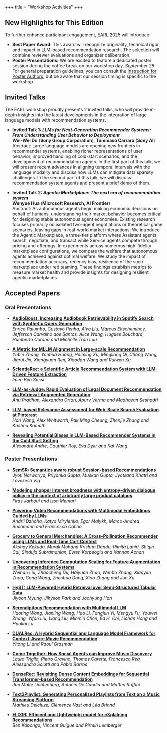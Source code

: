 +++
title = "Workshop Activities"
+++

## New Highlights for This Edition

To further enhance participant engagement, EARL 2025 will introduce:

- **Best Paper Award:** This award will recognize originality, technical rigor, and impact in LLM-based recommendation research. The selection will combine reviewer evaluations and organizer deliberation.
- **Poster Presentations:** We are excited to feature a dedicated poster session during the coffee break on our workshop day, _September 26_. For general preparation guidelines, you can consult the [Instruction for Poster Authors](https://recsys.acm.org/wp-content/uploads/2025/08/Instruction-for-Poster-Authors.pdf), but be aware that our session timing is specific to the workshop.

## Invited Talks

The EARL workshop proudly presents 2 invited talks, who will provide in-depth insights into the latest developments in the integration of large language models with recommendation systems. 
- **Invited Talk 1: _LLMs for Next-Generation Recommender Systems: From Understanding User Behavior to Deployment_**  
   **Wei-Wei Du** (**Sony Group Corporation**), **Tommaso Carraro** (**Sony AI**)  
   Abstract: Large language models are opening new frontiers in recommender systems, enabling richer representations of user behavior, improved handling of cold-start scenarios, and the development of recommendation agents. In the first part of this talk, we will present recent advances in aligning temporal intervals with the language modality and discuss how LLMs can mitigate data sparsity challenges. In the second part of this talk, we will discuss recommendation system agents and present a brief demo of them.

- **Invited Talk 2: _Agentic Marketplace: The next era of recommendation system_**  
   **Wenyue Hua** (**Microsoft Research, AI Frontier**)  
   Abstract: As autonomous agents begin making economic decisions on behalf of humans, understanding their market behavior becomes critical for designing stable autonomous agent economies. Existing research focuses primarily on isolated two-agent negotiations or theoretical game scenarios, leaving gaps in real-world market interactions. We introduce the Agentic Marketplace, a three-tier platform where Assistant agents search, negotiate, and transact while Service agents compete through pricing and offerings. In experiments across numerous high-fidelity marketplace configurations, we compare the welfare that autonomous agents achieved against optimal welfare. We study the impact of recommendation accuracy, recency bias, resilience of the such marketplace under red teaming. These findings establish metrics to measure market health and provide insights for designing resilient agentic marketplaces.

## Accepted Papers

### Oral Presentations
- **[AudioBoost: Increasing Audiobook Retrievability in Spotify Search with Synthetic Query Generation](https://earl-workshop.github.io/pdf/recsys2025-workshops_paper_7.pdf)**  
   *Enrico Palumbo, Gustavo Penha, Alva Liu, Marcus Eltscheminov, Jefferson Carvalho dos Santos, Alice Wang, Hugues Bouchard, Humberto Corona and Michelle Tran Luu*

- **[A Metric for MLLM Alignment in Large-scale Recommendation](https://earl-workshop.github.io/pdf/recsys2025-workshops_paper_120.pdf)**  
   *Yubin Zhang, Yanhua Huang, Haiming Xu, Mingliang Qi, Chang Wang, Jiarui Jin, Xiangyuan Ren, Xiaodan Wang and Ruiwen Xu*

- **[ScientiaRec: a Scientific Article Recommendation System with LLM-Driven Feature Extraction](https://earl-workshop.github.io/pdf/recsys2025-workshops_paper_143.pdf)**  
   *Imen Ben Sassi*

- **[LLM-as-Judge: Rapid Evaluation of Legal Document Recommendation via Retrieval-Augmented Generation](https://earl-workshop.github.io/pdf/recsys2025-workshops_paper_4.pdf)**  
   *Anu Pradhan, Alexandra Ortan, Apurv Verma and Madhavan Seshadri*

- **[LLM-based Relevance Assessment for Web-Scale Search Evaluation at Pinterest](https://earl-workshop.github.io/pdf/recsys2025-workshops_paper_142.pdf)**  
   *Han Wang, Alex Whitworth, Pak Ming Cheung, Zhenjie Zhang and Krishna Kamath*

- **[Revealing Potential Biases in LLM-Based Recommender Systems in the Cold Start Setting](https://earl-workshop.github.io/pdf/recsys2025-workshops_paper_30.pdf)**  
   *Alexandre Andre, Gauthier Roy, Eva Dyer and Kai Wang*

[//]: # (Miss PDF: 3)
### Poster Presentations
- **[SemSR: Semantics aware robust Session-based Recommendations](https://earl-workshop.github.io/pdf/recsys2025-workshops_paper_23.pdf)**  
   *Jyoti Narwariya, Priyanka Gupta, Muskan Gupta, Jyotsana Khatri and Lovekesh Vig*

- **[Modeling shopper interest broadness with entropy-driven dialogue policy in the context of arbitrarily large product catalogs](https://earl-workshop.github.io/pdf/recsys2025-workshops_paper_29.pdf)**  
   *Firas Jarboui and Issa Memari*

- **[Powering Video Recommendations with Multimodal Embeddings Guided by LLMs](https://earl-workshop.github.io/pdf/recsys2025-workshops_paper_35.pdf)**  
   *Andrii Dzhoha, Katya Mirylenka, Egor Malykh, Marco-Andrea Buchmann and Francesca Catino*

- **[Grocery to General Merchandise: A Cross-Pollination Recommender using LLMs and Real-Time Cart Context](https://earl-workshop.github.io/pdf/recsys2025-workshops_paper_192.pdf)**  
   *Akshay Kekuda, Murali Mohana Krishna Dandu, Rimita Lahiri, Shiqin Cai, Sinduja Subramanian, Evren Korpeoglu and Kannan Achan*

- **[Uncovering Inference Computation Scaling for Feature Augmentation in Recommendation Systems](https://earl-workshop.github.io/pdf/recsys2025-workshops_paper_5.pdf)**  
   *Weihao Liu, Zhaocheng Du, Haiyuan Zhao, Wenbo Zhang, Xiaoyan Zhao, Gang Wang, Zhenhua Dong, Xiao Zhang and Jun Xu*

- **[HyST: LLM-Powered Hybrid Retrieval over Semi-Structured Tabular Data](https://earl-workshop.github.io/pdf/recsys2025-workshops_paper_8.pdf)**  
   *Jiyoon Myung, Jihyeon Park and Joohyung Han*

- **[Serendipitous Recommendation with Multimodal LLM](https://earl-workshop.github.io/pdf/recsys2025-workshops_paper_20.pdf)**  
   *Haoting Wang, Jianling Wang, Hao Li, Fangjun Yi, Mengyu Fu, Youwei Zhang, Yifan Liu, Liang Liu, Minmin Chen, Ed H. Chi, Lichan Hong and Haokai Lu*

- **[DUALRec: A Hybrid Sequential and Language Model Framework for Context-Aware Movie Recommendation](https://earl-workshop.github.io/pdf/recsys2025-workshops_paper_91.pdf)**  
   *Yitong Li and Raoul Grasman*

- **[Come Together: How Social Agents can Improve Music Discovery](https://earl-workshop.github.io/pdf/recsys2025-workshops_paper_182.pdf)**  
   *Laura Triglia, Pietro Gravino, Thomas Carette, Francesco Rea, Alessandra Sciutti and Pablo Barros*

- **[DenseRec: Revisiting Dense Content Embeddings for Sequential Transformer-based Recommendation](https://earl-workshop.github.io/pdf/recsys2025-workshops_paper_167.pdf)**  
   *Jan Malte Lichtenberg, Antonio De Candia and Matteo Ruffini*

- **[Text2Playlist: Generating Personalized Playlists from Text on a Music Streaming Platform](https://earl-workshop.github.io/pdf/recsys2025-workshops_paper_16.pdf)**  
   *Mathieu Delcluze, Clémence Vast and Léa Briand*

- **[ELIXIR: Efficient and LIghtweight model for eXplaIning Recommendations](https://earl-workshop.github.io/pdf/recsys2025-workshops_paper_17.pdf)**  
   *Ben Kabongo, Vincent Guigue and Pirmin Lemberger*
